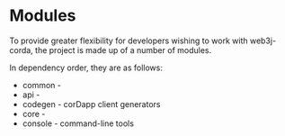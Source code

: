Modules
===========================

To provide greater flexibility for developers wishing to work with web3j-corda, the project is made up of a number of modules.

In dependency order, they are as follows:

* common - 
* api - 
* codegen - corDapp client generators
* core -
* console - command-line tools